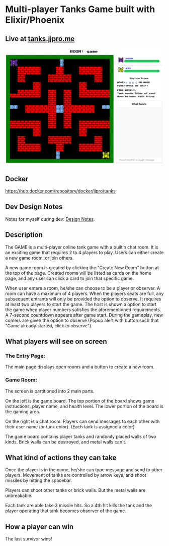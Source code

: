 # Multi-player Tanks Game built with Elixir/Phoenix

## Live at [tanks.jjpro.me](https://tanks.jjpro.me)

![Game Play](.github/assets/gameworld.png)

## Docker

https://hub.docker.com/repository/docker/jjpro/tanks

## Dev Design Notes

Notes for myself during dev: [Design Notes](./DESIGN.md).

## Description

The GAME is a multi-player online tank game with a builtin chat room.
It is an exciting game that requires 2 to 4 players to play.
Users can either create a new game room, or join others.

A new game room is created by clicking the "Create New Room" button at the top of the page.
Created rooms will be listed as cards on the home page,
and any user can click a card to join that specific game.

When user enters a room, he/she can choose to be a player or observer.
A room can have a maximum of 4 players.
When the players seats are full, any subsequent entrants will only be provided the option to observe.
It requires at least two players to start the game.
The host is shown a option to start the game when player numbers satisfies the aforementioned requirements.
A 7-second countdown appears after game start.
During the gameplay, new comers are given the option to observe
(Popup alert with button such that "Game already started, click to observe").

## What players will see on screen

### The Entry Page:

The main page displays open rooms and a button to create a new room.

### Game Room:

The screen is partitioned into 2 main parts.

On the left is the game board.
The top portion of the board shows game instructions, player name, and health level.
The lower portion of the board is the gaming area.

On the right is a chat room.
Players can send messages to each other with their user name (or tank color).
(Each tank is assigned a color)

The game board contains player tanks and randomly placed walls of two kinds.
Brick walls can be destroyed, and metal walls can't.

## What kind of actions they can take

Once the player is in the game, he/she can type message and send to other players.
Movement of tanks are controlled by arrow keys, and shoot missiles by hitting the spacebar.

Players can shoot other tanks or brick walls. But the metal walls are unbreakable.

Each tank are able take 3 missile hits.
So a 4th hit kills the tank and the player operating that tank becomes observer of the game.


## How a player can win

The last survivor wins!